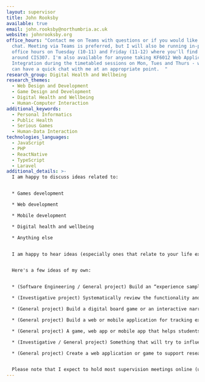```yaml
---
layout: supervisor
title: John Rooksby
available: true
email: john.rooksby@northumbria.ac.uk
website: johnrooksby.org
office_hours: "Contact me on Teams with questions or if you would like a quick
  chat. Meeting via Teams is preferred, but I will also be running in-person
  office hours on Tuesday (10-11) and Friday (11-12) where you'll find me in or
  around CIS307. I'm also available for anyone taking KF6012 Web Application
  Integration during the timetabled sessions on Mon, Tues and Thurs - when you
  can have a quick chat with me at an appropriate point.  "
research_group: Digital Health and Wellbeing
research_themes:
  - Web Design and Development
  - Game Design and Development
  - Digital Health and Wellbeing
  - Human-Computer Interaction
additional_keywords:
  - Personal Informatics
  - Public Health
  - Serious Games
  - Human-Data Interaction
technologies_languages:
  - JavaScript
  - PHP
  - ReactNative
  - TypeScript
  - Laravel
additional_details: >-
  I am happy to discuss ideas related to:


  * Games development

  * Web development

  * Mobile development 

  * Digital health and wellbeing

  * Anything else


  I am happy to hear ideas (especially ones that relate to your life experiences, hobbies, passions, outside interests, industry experience, big ideas, strange dreams, etc). 


  Here's a few ideas of my own:


  * (Software Engineering / General project) Build an “experience sampling” application that will capture information about what someone is doing or thinking at random times of day (see - https://en.wikipedia.org/wiki/Experience_sampling_method).

  * (Investigative project) Systematically review the functionality and usability of mobile applications for managing an addiction or a chronic condition (You might learn how to use a scraper such as this - https://pypi.org/project/google-play-scraper/ to collect data) (See e.g. https://mental.jmir.org/2020/1/e15321/ https://mhealth.jmir.org/2019/1/e10353/)

  * (General project) Build a digital board game or an interactive narrative for learning about or exploring an event, a concept, or some aspect of the world (see e.g. https://dl.acm.org/doi/10.1145/3322276.3323697 https://dl.acm.org/doi/10.1145/3418038 )

  * (General project) Build a web or mobile application for tracking expenditure, food, or productivity. You might think about building upon behaviour change techniques or using intervention design methods.

  * (General project) A game, web app or mobile app that helps students practice mindfulness techniques or improve their mood (see e.g https://dl.acm.org/doi/10.1145/3025453.3025590 https://dl.acm.org/doi/10.1145/3334480.3382938)

  * (Investigative / General project) Something that will try to influence your dreams or build upon dreaming (see e.g. https://dl.acm.org/doi/10.1145/3173574.3173917 https://dl.acm.org/doi/10.1145/2663806.2663874 )

  * (General project) Create a web application or game to support researchers using the 'story completion method' (see http://oro.open.ac.uk/48404/3/IQR%20SC%20Chapter%20-%20FINAL.pdf https://dl.acm.org/doi/10.1145/3461778.3462069)


  Please note that I expect to hold most supervision meetings online (using MS Teams) this year - which I thought worked very well for one-to-one project supervision last year. I am not against face-to-face supervision, but if this is important to you please discuss this with me before making a choice.
---
```

